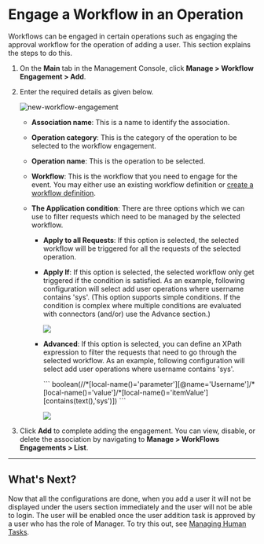 # Engage a Workflow in an Operation

Workflows can be engaged in certain operations such as engaging the approval workflow for the operation of adding a user. This section explains the steps to do this.

1.  On the **Main** tab in the Management Console, click **Manage > Workflow Engagement > Add**.
2.  Enter the required details as given below.
    
    ![new-workflow-engagement](/assets/img/guides/workflows/new-workflow-engagement.png) 

    -   **Association name**: This is a name to identify the association.

    -   **Operation category**: This is the category of the operation to be selected to the workflow engagement.

    -   **Operation name**: This is the operation to be selected.

    -   **Workflow**: This is the workflow that you need to engage for the event. You may either use an existing workflow definition or [create a workflow definition](../../../guides/workflows/add-a-new-workflow-definition).

    -   **The Application condition**: There are three options which we can use to filter requests which
        need to be managed by the selected workflow.

        <ul>
            <li><b>Apply to all Requests</b>: If this option is selected, the selected workflow will be triggered for all the requests of the selected operation.</li>
            <li>
                <p><b>Apply If</b>: If this option is selected, the selected workflow only get triggered if the condition is satisfied. As an example, following configuration will select add user operations where username contains 'sys'. (This option supports simple conditions. If the condition is complex where multiple conditions are evaluated with connectors (and/or) use the Advance section.)</p>
                <p><img src="/assets/img/guides/workflows/apply-if.png"></p>
            </li>
            <li>
                <p><b>Advanced</b>: If this option is selected, you can define an XPath expression to filter the requests that need to go through the selected workflow. As an example, following configuration will select add user operations where username contains 'sys'.</p>
                ```
                boolean(//*[local-name()='parameter'][@name='Username']/*[local-name()='value']/*[local-name()='itemValue'][contains(text(),'sys')])
                ```
                <p><img src="/assets/img/guides/workflows/advanced-workflow.png"></p>
            </li>
        </ul> 
    

3.  Click **Add** to complete adding the engagement. You can view, disable, or delete the association by navigating to **Manage > WorkFlows Engagements > List**.  

---

## What's Next?

Now that all the configurations are done, when you add a user it will not be displayed under the users section immediately and the user will not be able to login. The user will be enabled once the user addition task is approved by a user who has the role of Manager. To try this out, see [Managing Human Tasks](../../../guides/workflows/manage-human-tasks).
